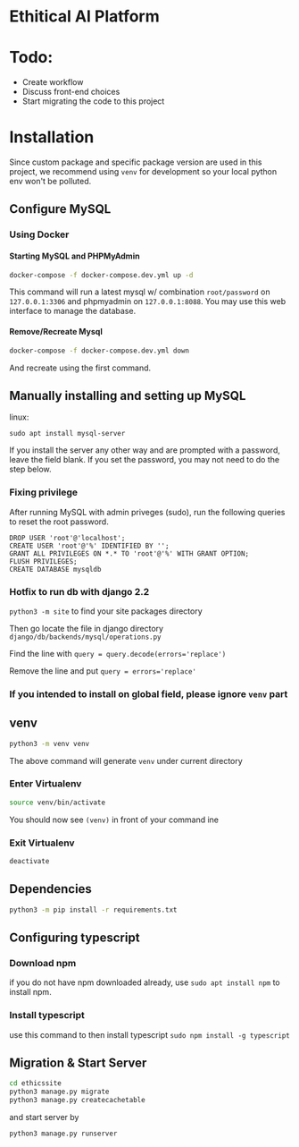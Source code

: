 # Ethitical AI Platform

# Todo:

- Create workflow
- Discuss front-end choices
- Start migrating the code to this project

# Installation

Since custom package and specific package version are used in this project, we recommend using `venv` for development so your local python env won't be polluted.

## Configure MySQL

### Using Docker

#### Starting MySQL and PHPMyAdmin

```bash
docker-compose -f docker-compose.dev.yml up -d
```

This command will run a latest mysql w/ combination `root/password` on `127.0.0.1:3306` and phpmyadmin on `127.0.0.1:8088`. You may use this web interface to manage the database.

#### Remove/Recreate Mysql

```bash
docker-compose -f docker-compose.dev.yml down
```

And recreate using the first command.

## Manually installing and setting up MySQL

linux:

```
sudo apt install mysql-server
```

If you install the server any other way and are prompted with a password, leave the field blank.
If you set the password, you may not need to do the step below.

### Fixing privilege

After running MySQL with admin priveges (sudo), run the following queries to reset the root password.

```
DROP USER 'root'@'localhost';
CREATE USER 'root'@'%' IDENTIFIED BY '';
GRANT ALL PRIVILEGES ON *.* TO 'root'@'%' WITH GRANT OPTION;
FLUSH PRIVILEGES;
CREATE DATABASE mysqldb
```

### Hotfix to run db with django 2.2

`python3 -m site`
to find your site packages directory

Then go locate the file in django directory
`django/db/backends/mysql/operations.py`

Find the line with `query = query.decode(errors='replace')`

Remove the line and put `query = errors='replace'`

### If you intended to install on global field, please ignore `venv` part

## venv

```bash
python3 -m venv venv
```

The above command will generate `venv` under current directory

### Enter Virtualenv

```bash
source venv/bin/activate
```

You should now see `(venv)` in front of your command ine

### Exit Virtualenv

```bash
deactivate
```

## Dependencies

```bash
python3 -m pip install -r requirements.txt
```

<!--@TODO if custom packages uses, we could have a script to move then into `venv` or let user do their global package stuff.-->


## Configuring typescript

### Download npm
if you do not have npm downloaded already, use `sudo apt install npm` to install npm.

### Install typescript
use this command to then install typescript `sudo npm install -g typescript`

## Migration & Start Server

```bash
cd ethicssite
python3 manage.py migrate
python3 manage.py createcachetable
```

and start server by

```bash
python3 manage.py runserver
```

